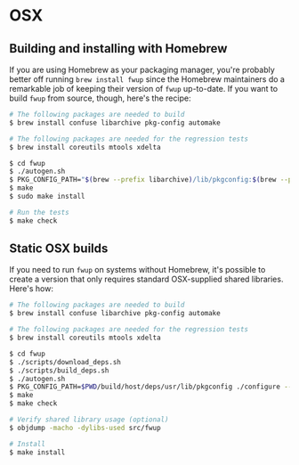 # OSX

## Building and installing with Homebrew

If you are using Homebrew as your packaging manager, you're probably better off
running `brew install fwup` since the Homebrew maintainers do a remarkable job
of keeping their version of `fwup` up-to-date. If you want to build `fwup` from
source, though, here's the recipe:

```bash
# The following packages are needed to build
$ brew install confuse libarchive pkg-config automake

# The following packages are needed for the regression tests
$ brew install coreutils mtools xdelta

$ cd fwup
$ ./autogen.sh
$ PKG_CONFIG_PATH="$(brew --prefix libarchive)/lib/pkgconfig:$(brew --prefix)/lib/pkgconfig:$PKG_CONFIG_PATH" ./configure
$ make
$ sudo make install

# Run the tests
$ make check
```

## Static OSX builds

If you need to run `fwup` on systems without Homebrew, it's possible to create a
version that only requires standard OSX-supplied shared libraries. Here's how:

```bash
# The following packages are needed to build
$ brew install confuse libarchive pkg-config automake

# The following packages are needed for the regression tests
$ brew install coreutils mtools xdelta

$ cd fwup
$ ./scripts/download_deps.sh
$ ./scripts/build_deps.sh
$ ./autogen.sh
$ PKG_CONFIG_PATH=$PWD/build/host/deps/usr/lib/pkgconfig ./configure --enable-shared=n
$ make
$ make check

# Verify shared library usage (optional)
$ objdump -macho -dylibs-used src/fwup

# Install
$ make install
```
